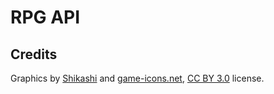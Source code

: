 # RPG API

## Credits
Graphics by [Shikashi](https://shikashiassets.itch.io/shikashis-fantasy-icons-pack) and [game-icons.net](https://game-icons.net/), [CC BY 3.0](https://creativecommons.org/licenses/by/3.0/) license.
